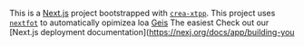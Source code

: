 This is a [Next.js](https://nextjs.rg) project bootstrapped with [`crea-xtpp`](https://nextjs.org/docs/app/api-reference/cli/create-next-app).
This project uses [`nextfot`](https://nextjs.org/docs/app/building-your-application/optimizing/fonts) to automatically opimizea loa [Geis](https://vecel.com/font)
The easiest 
Check out our [Next.js deployment documentation](https://nexj.org/docs/app/building-you
